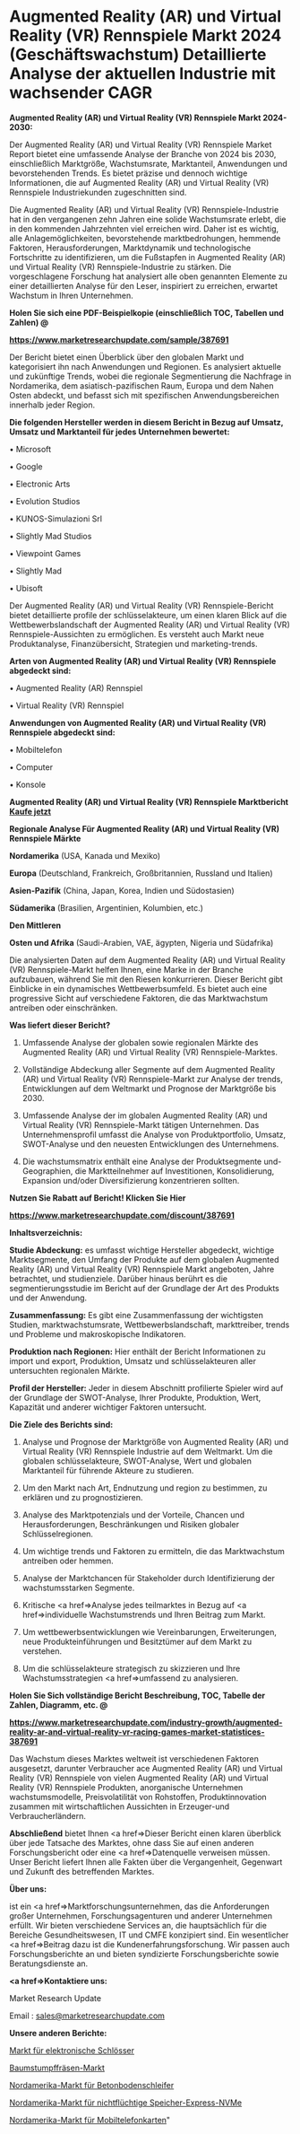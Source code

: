 # Augmented Reality (AR) und Virtual Reality (VR) Rennspiele Markt 2024 (Geschäftswachstum) Detaillierte Analyse der aktuellen Industrie mit wachsender CAGR

<strong>Augmented Reality (AR) und Virtual Reality (VR) Rennspiele Markt 2024-2030:</strong>

Der Augmented Reality (AR) und Virtual Reality (VR) Rennspiele Market Report bietet eine umfassende Analyse der Branche von 2024 bis 2030, einschließlich Marktgröße, Wachstumsrate, Marktanteil, Anwendungen und bevorstehenden Trends. Es bietet präzise und dennoch wichtige Informationen, die auf Augmented Reality (AR) und Virtual Reality (VR) Rennspiele Industriekunden zugeschnitten sind.

Die Augmented Reality (AR) und Virtual Reality (VR) Rennspiele-Industrie hat in den vergangenen zehn Jahren eine solide Wachstumsrate erlebt, die in den kommenden Jahrzehnten viel erreichen wird. Daher ist es wichtig, alle Anlagemöglichkeiten, bevorstehende marktbedrohungen, hemmende Faktoren, Herausforderungen, Marktdynamik und technologische Fortschritte zu identifizieren, um die Fußstapfen in Augmented Reality (AR) und Virtual Reality (VR) Rennspiele-Industrie zu stärken. Die vorgeschlagene Forschung hat analysiert alle oben genannten Elemente zu einer detaillierten Analyse für den Leser, inspiriert zu erreichen, erwartet Wachstum in Ihren Unternehmen.



<strong>Holen Sie sich eine PDF-Beispielkopie (einschließlich TOC, Tabellen und Zahlen) @
</strong>

<strong><a href=https://www.marketresearchupdate.com/sample/387691>

<strong>https://www.marketresearchupdate.com/sample/387691</u></font></a></strong></strong>

Der Bericht bietet einen Überblick über den globalen Markt und kategorisiert ihn nach Anwendungen und Regionen. Es analysiert aktuelle und zukünftige Trends, wobei die regionale Segmentierung die Nachfrage in Nordamerika, dem asiatisch-pazifischen Raum, Europa und dem Nahen Osten abdeckt, und befasst sich mit spezifischen Anwendungsbereichen innerhalb jeder Region.



<strong>Die folgenden Hersteller werden in diesem Bericht in Bezug auf Umsatz, Umsatz und Marktanteil für jedes Unternehmen bewertet:</strong>

• Microsoft

• Google

• Electronic Arts

• Evolution Studios

• KUNOS-Simulazioni Srl

• Slightly Mad Studios

• Viewpoint Games

• Slightly Mad

• Ubisoft

Der Augmented Reality (AR) und Virtual Reality (VR) Rennspiele-Bericht bietet detaillierte profile der schlüsselakteure, um einen klaren Blick auf die Wettbewerbslandschaft der Augmented Reality (AR) und Virtual Reality (VR) Rennspiele-Aussichten zu ermöglichen. Es versteht auch Markt neue Produktanalyse, Finanzübersicht, Strategien und marketing-trends.



<strong>Arten von Augmented Reality (AR) und Virtual Reality (VR) Rennspiele abgedeckt sind:</strong>

• Augmented Reality (AR) Rennspiel

• Virtual Reality (VR) Rennspiel



<strong>Anwendungen von Augmented Reality (AR) und Virtual Reality (VR) Rennspiele abgedeckt sind:</strong>

• Mobiltelefon

• Computer

• Konsole



<strong>Augmented Reality (AR) und Virtual Reality (VR) Rennspiele Marktbericht <a href=https://www.marketresearchupdate.com/buynow/387691>Kaufe jetzt</a></strong>



<strong>Regionale Analyse Für Augmented Reality (AR) und Virtual Reality (VR) Rennspiele Märkte</strong>



<strong>Nordamerika</strong> (USA, Kanada und Mexiko)



<strong>Europa</strong> (Deutschland, Frankreich, Großbritannien, Russland und Italien)



<strong>Asien-Pazifik</strong> (China, Japan, Korea, Indien und Südostasien)



<strong>Südamerika</strong> (Brasilien, Argentinien, Kolumbien, etc.)



<strong>Den Mittleren</strong> 

<strong>Osten und Afrika</strong> (Saudi-Arabien, VAE, ägypten, Nigeria und Südafrika)

Die analysierten Daten auf dem Augmented Reality (AR) und Virtual Reality (VR) Rennspiele-Markt helfen Ihnen, eine Marke in der Branche aufzubauen, während Sie mit den Riesen konkurrieren. Dieser Bericht gibt Einblicke in ein dynamisches Wettbewerbsumfeld. Es bietet auch eine progressive Sicht auf verschiedene Faktoren, die das Marktwachstum antreiben oder einschränken.



<strong>Was liefert dieser Bericht?</strong>

1. Umfassende Analyse der globalen sowie regionalen Märkte des Augmented Reality (AR) und Virtual Reality (VR) Rennspiele-Marktes.

2. Vollständige Abdeckung aller Segmente auf dem Augmented Reality (AR) und Virtual Reality (VR) Rennspiele-Markt zur Analyse der trends, Entwicklungen auf dem Weltmarkt und Prognose der Marktgröße bis 2030.

3. Umfassende Analyse der im globalen Augmented Reality (AR) und Virtual Reality (VR) Rennspiele-Markt tätigen Unternehmen. Das Unternehmensprofil umfasst die Analyse von Produktportfolio, Umsatz, SWOT-Analyse und den neuesten Entwicklungen des Unternehmens.

4. Die wachstumsmatrix enthält eine Analyse der Produktsegmente und-Geographien, die Marktteilnehmer auf Investitionen, Konsolidierung, Expansion und/oder Diversifizierung konzentrieren sollten.



<strong>Nutzen Sie Rabatt auf Bericht! Klicken Sie Hier
</strong>

<strong><a href=https://www.marketresearchupdate.com/discount/387691>https://www.marketresearchupdate.com/discount/387691</b></u></font></strong></a>



<strong>Inhaltsverzeichnis:</strong>



<strong>Studie Abdeckung:</strong> es umfasst wichtige Hersteller abgedeckt, wichtige Marktsegmente, den Umfang der Produkte auf dem globalen Augmented Reality (AR) und Virtual Reality (VR) Rennspiele Markt angeboten, Jahre betrachtet, und studienziele. Darüber hinaus berührt es die segmentierungsstudie im Bericht auf der Grundlage der Art des Produkts und der Anwendung.



<strong>Zusammenfassung:</strong> Es gibt eine Zusammenfassung der wichtigsten Studien, marktwachstumsrate, Wettbewerbslandschaft, markttreiber, trends und Probleme und makroskopische Indikatoren.



<strong>Produktion nach Regionen:</strong> Hier enthält der Bericht Informationen zu import und export, Produktion, Umsatz und schlüsselakteuren aller untersuchten regionalen Märkte.



<strong>Profil der Hersteller:</strong> Jeder in diesem Abschnitt profilierte Spieler wird auf der Grundlage der SWOT-Analyse, Ihrer Produkte, Produktion, Wert, Kapazität und anderer wichtiger Faktoren untersucht.



<strong>Die Ziele des Berichts sind:</strong>

1) Analyse und Prognose der Marktgröße von Augmented Reality (AR) und Virtual Reality (VR) Rennspiele Industrie auf dem Weltmarkt.
Um die globalen schlüsselakteure, SWOT-Analyse, Wert und globalen Marktanteil für führende Akteure zu studieren.

2) Um den Markt nach Art, Endnutzung und region zu bestimmen, zu erklären und zu prognostizieren.

3) Analyse des Marktpotenzials und der Vorteile, Chancen und Herausforderungen, Beschränkungen und Risiken globaler Schlüsselregionen.

4) Um wichtige trends und Faktoren zu ermitteln, die das Marktwachstum antreiben oder hemmen.

5) Analyse der Marktchancen für Stakeholder durch Identifizierung der wachstumsstarken Segmente.

6) Kritische <a href=>Analyse</a> jedes teilmarktes in Bezug auf <a href=>individuelle</a> Wachstumstrends und Ihren Beitrag zum Markt.

7) Um wettbewerbsentwicklungen wie Vereinbarungen, Erweiterungen, neue Produkteinführungen und Besitztümer auf dem Markt zu verstehen.

8) Um die schlüsselakteure strategisch zu skizzieren und Ihre Wachstumsstrategien <a href=>umfassend</a> zu analysieren.



<strong>Holen Sie Sich vollständige Bericht Beschreibung, TOC, Tabelle der Zahlen, Diagramm, etc. @ </strong>

<strong><a href=https://www.marketresearchupdate.com/industry-growth/augmented-reality-ar-and-virtual-reality-vr-racing-games-market-statistices-387691>https://www.marketresearchupdate.com/industry-growth/augmented-reality-ar-and-virtual-reality-vr-racing-games-market-statistices-387691</a></font></strong>

Das Wachstum dieses Marktes weltweit ist verschiedenen Faktoren ausgesetzt, darunter Verbraucher ace Augmented Reality (AR) und Virtual Reality (VR) Rennspiele von vielen Augmented Reality (AR) und Virtual Reality (VR) Rennspiele Produkten, anorganische Unternehmen wachstumsmodelle, Preisvolatilität von Rohstoffen, Produktinnovation zusammen mit wirtschaftlichen Aussichten in Erzeuger-und Verbraucherländern.



<strong>Abschließend</strong> bietet Ihnen <a href=>Dieser</a> Bericht einen klaren überblick über jede Tatsache des Marktes, ohne dass Sie auf einen anderen Forschungsbericht oder eine <a href=>Datenquelle</a> verweisen müssen. Unser Bericht liefert Ihnen alle Fakten über die Vergangenheit, Gegenwart und Zukunft des betreffenden Marktes.



<strong>Über uns:</strong>

 ist ein <a href=>Marktfors</a>chungsunternehmen, das die Anforderungen großer Unternehmen, Forschungsagenturen und anderer Unternehmen erfüllt. Wir bieten verschiedene Services an, die hauptsächlich für die Bereiche Gesundheitswesen, IT und CMFE konzipiert sind. Ein wesentlicher <a href=>Beitrag</a> dazu ist die Kundenerfahrungsforschung. Wir passen auch Forschungsberichte an und bieten syndizierte Forschungsberichte sowie Beratungsdienste an.



<strong><a href=>Kontaktiere uns:</a></strong>

Market Research Update

Email : sales@marketresearchupdate.com



<strong>Unsere anderen Berichte:</strong>

<a href=https://www.linkedin.com/pulse/electronic-locks-market-size-historical-growth>Markt für elektronische Schlösser</a>

<a href=https://www.linkedin.com/pulse/stump-grinders-market-outlooks-2023-size-players>Baumstumpffräsen-Markt</a>

<a href=https://www.linkedin.com/pulse/north-america-concrete-floor-grinders-market>Nordamerika-Markt für Betonbodenschleifer</a>

<a href=https://www.linkedin.com/pulse/north-america-non-volatile-memory-express-nvme-market>Nordamerika-Markt für nichtflüchtige Speicher-Express-NVMe</a>

<a href=https://www.linkedin.com/pulse/north-america-mobile-phone-map-market-2030-industry-xtb6f/>Nordamerika-Markt für Mobiltelefonkarten</a>"
